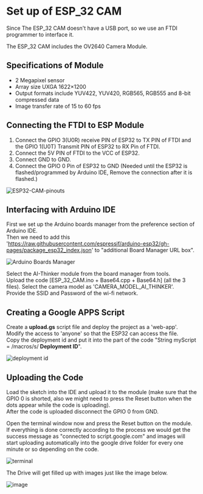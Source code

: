# Set up of ESP_32 CAM 
Since The ESP_32 CAM doesn't have a USB port, so we use an FTDI programmer to interface it.

The ESP_32 CAM includes the OV2640 Camera Module.


## Specifications of Module

* 2 Megapixel sensor
* Array size UXGA 1622×1200
* Output formats include YUV422, YUV420, RGB565, RGB555 and 8-bit compressed data
* Image transfer rate of 15 to 60 fps


## Connecting the FTDI to ESP Module

1. Connect the GPIO 3(U0R) receive PIN of ESP32 to TX PIN of FTDI and the GPIO 1(U0T) Transmit PIN of ESP32 to RX Pin of FTDI.
2. Connect the 5V PIN of FTDI to the VCC of ESP32. 
3. Connect GND to GND.
4. Connect the GPIO 0 Pin of ESP32 to GND (Needed until the ESP32 is flashed/programmed by Arduino IDE, Remove the connection after it is flashed.)

![ESP32-CAM-pinouts](https://user-images.githubusercontent.com/54215971/155779981-49d29d69-bfb9-4a7b-b99d-a8c5d41baf3b.jpeg)


## Interfacing with Arduino IDE

First we set up the Arduino boards manager from the preference section of Arduino IDE.  
Then we need to add this 'https://raw.githubusercontent.com/espressif/arduino-esp32/gh-pages/package_esp32_index.json' to "additional Board Manager URL box".

![Arduino Boards Manager](https://user-images.githubusercontent.com/54215971/155780323-27435746-4c37-428b-9b63-1471cdcde62c.jpg)

Select the AI-Thinker module from the board manager from tools.  
Upload the code [ESP_32_CAM.ino + Base64.cpp + Base64.h] (all the 3 files).
Select the camera model as 'CAMERA_MODEL_AI_THINKER'.  
Provide the SSID and Password of the wi-fi network.


## Creating a Google APPS Script

Create a **upload.gs** script file and deploy the project as a 'web-app'.  
Modify the access to 'anyone' so that the ESP32 can access the file.  
Copy the deployment id and put it into the part of the code "String myScript = /macros/s/ **Deployment ID**".  

![deployment id](https://user-images.githubusercontent.com/54215971/155781398-1b85384e-3146-4a6b-949e-b250f3faebe5.jpg)


## Uploading the Code

Load the sketch into the IDE and upload it to the module (make sure that the GPIO 0 is shorted, also we might need to press the Reset button when the dots appear while the code is uploading).  
After the code is uploaded disconnect the GPIO 0 from GND. 

Open the terminal window now and press the Reset button on the module.  
If everything is done correctly according to the process we would get the success message as "connected to script.google.com" and images will start uploading automatically into the google drive folder for every one minute or so depending on the code.   

![terminal](https://user-images.githubusercontent.com/54215971/155786213-f83effbd-80fa-4e3e-a7e9-5544952e7bcd.jpg)
 
The Drive will get filled up with images just like the image below.  

![image](https://user-images.githubusercontent.com/54215971/155787943-4ec631e7-4862-4c8c-8067-2de68e1cc7b0.jpg)
